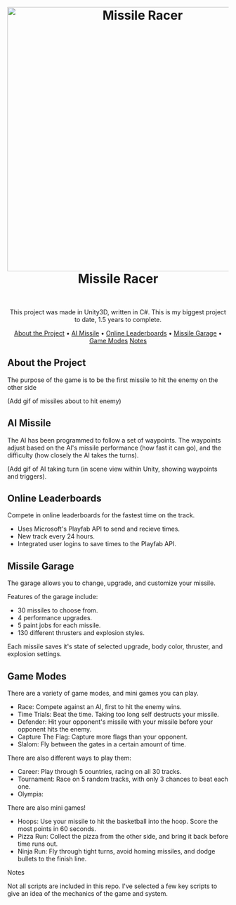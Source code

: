 <h1 align="center">
  <br>
  <img src="https://raw.githubusercontent.com/brandonnodar/Missile_Racer/master/images/mr_title.gif" alt="Missile Racer" width="600">
  </br>
  Missile Racer
</h1>
<br>
<p align="center">This project was made in Unity3D, written in C#. This is my biggest project to date, 1.5 years to complete.</p>

<p align="center">
  <a href="#about_the_project">About the Project</a> •
  <a href="#ai_missile">AI Missile</a> •
  <a href="#online_leaderboards">Online Leaderboards</a> •
  <a href="#missile_garage">Missile Garage</a> •
  <a href="#game_modes">Game Modes</a>
  <a href="#notes">Notes</a>
</p>

## About the Project
<p>The purpose of the game is to be the first missile to hit the enemy on the other side</p>

<p>(Add gif of missiles about to hit enemy)</p>

## AI Missile
<p>The AI has been programmed to follow a set of waypoints. The waypoints adjust based on the AI's missile performance (how fast it can go), and the difficulty (how closely the AI takes the turns).</p>

<p>(Add gif of AI taking turn (in scene view within Unity, showing waypoints and triggers).

## Online Leaderboards
<p>Compete in online leaderboards for the fastest time on the track.</p>
<ul>
  <li>Uses Microsoft's Playfab API to send and recieve times.</li>
  <li>New track every 24 hours.</li>
  <li>Integrated user logins to save times to the Playfab API.</li>
</ul>

## Missile Garage
<p>The garage allows you to change, upgrade, and customize your missile.</p>
<p>Features of the garage include:</p>
<ul>
  <li>30 missiles to choose from.</li>
  <li>4 performance upgrades.</li>
  <li>5 paint jobs for each missile.</li>
  <li>130 different thrusters and explosion styles.</li>
</ul>

<p>Each missile saves it's state of selected upgrade, body color, thruster, and explosion settings.</p>

## Game Modes
<p>There are a variety of game modes, and mini games you can play.</p>
<ul>
  <li>Race: Compete against an AI, first to hit the enemy wins.</li>
  <li>Time Trials: Beat the time. Taking too long self destructs your missile.</li>
  <li>Defender: Hit your opponent's missile with your missile before your opponent hits the enemy.</li>
  <li>Capture The Flag: Capture more flags than your opponent.</li>
  <li>Slalom: Fly between the gates in a certain amount of time.</li>
</ul>

<p>There are also different ways to play them:</p>
<ul>
  <li>Career: Play through 5 countries, racing on all 30 tracks.</li>
  <li>Tournament: Race on 5 random tracks, with only 3 chances to beat each one.</li>
  <li>Olympia: </li>
</ul>

<p>There are also mini games!</p>
<ul>
  <li>Hoops: Use your missile to hit the basketball into the hoop. Score the most points in 60 seconds.</li>
  <li>Pizza Run: Collect the pizza from the other side, and bring it back before time runs out.</li>
  <li>Ninja Run: Fly through tight turns, avoid homing missiles, and dodge bullets to the finish line.</li>
</ul
 
## Notes
<p>Not all scripts are included in this repo. I've selected a few key scripts to give an idea of the mechanics of the game and system.</p>
